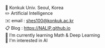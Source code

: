 🏫 Konkuk Univ. Seoul, Korea  
✏️ Artificial Intelligence  
✉️ email : shes100@konkuk.ac.kr  
📋 Blog : https://NALIP.github.io  
🌱 I’m currently learning Math & Deep Learning  
🌟 I'm interested in AI  

